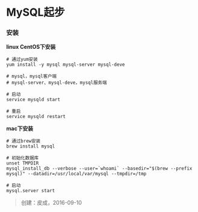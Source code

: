 # MySQL起步

### 安装

**linux CentOS下安装**

```
# 通过yum安装
yum install -y mysql mysql-server mysql-deve

# mysql，mysql客户端
# mysql-server、mysql-deve，mysql服务端
```

```
# 启动
service mysqld start

# 重启
service mysqld restart
```

**mac下安装**

```
# 通过brew安装
brew install mysql

# 初始化数据库
unset TMPDIR
mysql_install_db --verbose --user=`whoami` --basedir="$(brew --prefix mysql)" --datadir=/usr/local/var/mysql --tmpdir=/tmp
```

```
# 启动
mysql.server start
```

> 创建：皮成，2016-09-10
